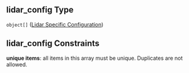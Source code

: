 ## lidar_config Type

`object[]` ([Lidar Specific Configuration](iea43\_wra_data_model-properties-measurement-location-measurement-location-properties-logger-configuration-logger-configuration-properties-lidar-specific-configuration-lidar-specific-configuration.md))

## lidar_config Constraints

**unique items**: all items in this array must be unique. Duplicates are not allowed.

